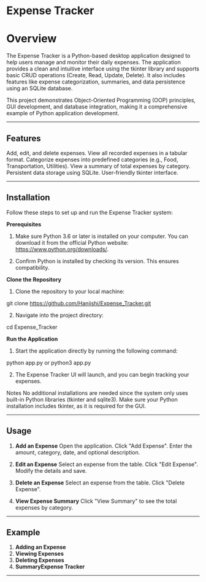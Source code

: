 # Expense Tracker

# Overview

The Expense Tracker is a Python-based desktop application designed to help users manage and monitor their daily expenses. The application provides a clean and intuitive interface using the tkinter library and supports basic CRUD operations (Create, Read, Update, Delete). It also includes features like expense categorization, summaries, and data persistence using an SQLite database.

This project demonstrates Object-Oriented Programming (OOP) principles, GUI development, and database integration, making it a comprehensive example of Python application development.


---

## Features

Add, edit, and delete expenses.
View all recorded expenses in a tabular format.
Categorize expenses into predefined categories (e.g., Food, Transportation, Utilities).
View a summary of total expenses by category.
Persistent data storage using SQLite.
User-friendly tkinter interface.



---


## Installation

Follow these steps to set up and run the Expense Tracker system:

**Prerequisites**

1. Make sure Python 3.6 or later is installed on your computer. You can download it from the official Python website: https://www.python.org/downloads/.

2. Confirm Python is installed by checking its version. This ensures compatibility.


**Clone the Repository**

1. Clone the repository to your local machine:

git clone https://github.com/Hanjishi/Expense_Tracker.git


2. Navigate into the project directory:

cd Expense_Tracker



**Run the Application**

1. Start the application directly by running the following command:

python app.py
or
python3 app.py

2. The Expense Tracker UI will launch, and you can begin tracking your expenses.


Notes
No additional installations are needed since the system only uses built-in Python libraries (tkinter and sqlite3).
Make sure your Python installation includes tkinter, as it is required for the GUI.


---

## Usage

1. **Add an Expense**
Open the application.
Click "Add Expense".
Enter the amount, category, date, and optional description.


2. **Edit an Expense**
Select an expense from the table.
Click "Edit Expense".
Modify the details and save.

3. **Delete an Expense**
Select an expense from the table.
Click "Delete Expense".

4. **View Expense Summary**
Click "View Summary" to see the total expenses by category.



---

## Example

1. **Adding an Expense**
2. **Viewing Expenses**
3. **Deleting Expenses**
4. **SummaryExpense Tracker**

---
